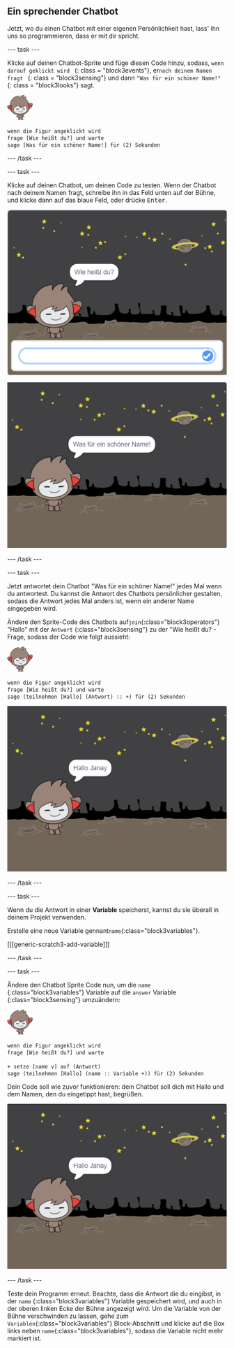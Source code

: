 ## Ein sprechender Chatbot

Jetzt, wo du einen Chatbot mit einer eigenen Persönlichkeit hast, lass' ihn uns so programmieren, dass er mit dir spricht.

\--- task \---

Klicke auf deinen Chatbot-Sprite und füge diesen Code hinzu, sodass, `wenn darauf geklickt wird ` {: class = "block3events"}, er`nach deinem Namen fragt ` {: class = "block3sensing"} und dann ` "Was für ein schöner Name!" ` {: class = "block3looks"} sagt.

![nano sprite](images/nano-sprite.png)

```blocks3
wenn die Figur angeklickt wird
frage [Wie heißt du?] und warte
sage [Was für ein schöner Name!] für (2) Sekunden
```

\--- /task \---

\--- task \---

Klicke auf deinen Chatbot, um deinen Code zu testen. Wenn der Chatbot nach deinem Namen fragt, schreibe ihn in das Feld unten auf der Bühne, und klicke dann auf das blaue Feld, oder drücke <kbd>Enter</kbd>.

![Eine ChatBot-Antwort ausprobieren](images/chatbot-ask-test1.png)

![Eine ChatBot-Antwort ausprobieren](images/chatbot-ask-test2.png)

\--- /task \---

\--- task \---

Jetzt antwortet dein Chatbot "Was für ein schöner Name!" jedes Mal wenn du antwortest. Du kannst die Antwort des Chatbots persönlicher gestalten, sodass die Antwort jedes Mal anders ist, wenn ein anderer Name eingegeben wird.

Ändere den Sprite-Code des Chatbots auf`join`{:class="block3operators"} "Hallo" mit der `Antwort` {:class="block3sensing"} zu der "Wie heißt du? - Frage, sodass der Code wie folgt aussieht:

![nano sprite](images/nano-sprite.png)

```blocks3
wenn die Figur angeklickt wird
frage [Wie heißt du?] und warte
sage (teilnehmen [Hallo] (Antwort) :: +) für (2) Sekunden
```

![Eine personalisierte Antwort ausprobieren](images/chatbot-answer-test.png)

\--- /task \---

\--- task \---

Wenn du die Antwort in einer **Variable** speicherst, kannst du sie überall in deinem Projekt verwenden.

Erstelle eine neue Variable gennant`name`{:class="block3variables"}.

[[[generic-scratch3-add-variable]]]

\--- /task \---

\--- task \---

Ändere den Chatbot Sprite Code nun, um die `name` {:class="block3variables"} Variable auf die `answer` Variable {:class="block3sensing"} umzuändern:

![nano sprite](images/nano-sprite.png)

```blocks3
wenn die Figur angeklickt wird
frage [Wie heißt du?] und warte

+ setze [name v] auf (Antwort)
sage (teilnehmen [Hallo] (name :: Variable +)) für (2) Sekunden
```

Dein Code soll wie zuvor funktionieren: dein Chatbot soll dich mit Hallo und dem Namen, den du eingetippt hast, begrüßen.

![Eine personalisierte Antwort ausprobieren](images/chatbot-answer-test.png)

\--- /task \---

Teste dein Programm erneut. Beachte, dass die Antwort die du eingibst, in der `name` {:class="block3variables"} Variable gespeichert wird, und auch in der oberen linken Ecke der Bühne angezeigt wird. Um die Variable von der Bühne verschwinden zu lassen, gehe zum `Variablen`{:class="block3variables"} Block-Abschnitt und klicke auf die Box links neben `name`{:class="block3variables"}, sodass die Variable nicht mehr markiert ist.